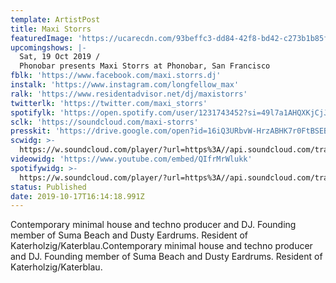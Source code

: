 ```yaml
---
template: ArtistPost
title: Maxi Storrs
featuredImage: 'https://ucarecdn.com/93beffc3-dd84-42f8-bd42-c273b1b85f88/'
upcomingshows: |-
  Sat, 19 Oct 2019 /
  Phonobar presents Maxi Storrs at Phonobar, San Francisco
fblk: 'https://www.facebook.com/maxi.storrs.dj'
instalk: 'https://www.instagram.com/longfellow_max'
ralk: 'https://www.residentadvisor.net/dj/maxistorrs'
twitterlk: 'https://twitter.com/maxi_storrs'
spotifylk: 'https://open.spotify.com/user/1231743452?si=49l7a1AHQXKjCjJtzopI3g'
sclk: 'https://soundcloud.com/maxi-storrs'
presskit: 'https://drive.google.com/open?id=16iQ3URbvW-HrzABHK7r0FtBSEBNsnNkc'
scwidg: >-
  https://w.soundcloud.com/player/?url=https%3A//api.soundcloud.com/tracks/620436786&color=%23ff5500&auto_play=false&hide_related=false&show_comments=true&show_user=true&show_reposts=false&show_teaser=true&visual=true
videowidg: 'https://www.youtube.com/embed/QIfrMrWlukk'
spotifywidg: >-
  https://w.soundcloud.com/player/?url=https%3A//api.soundcloud.com/tracks/620421723&color=%23ff5500&auto_play=false&hide_related=false&show_comments=true&show_user=true&show_reposts=false&show_teaser=true&visual=true
status: Published
date: 2019-10-17T16:14:18.991Z
---
```

Contemporary minimal house and techno producer and DJ. Founding member of Suma Beach and Dusty Eardrums. Resident of Katerholzig/Katerblau.Contemporary minimal house and techno producer and DJ. Founding member of Suma Beach and Dusty Eardrums. Resident of Katerholzig/Katerblau.
